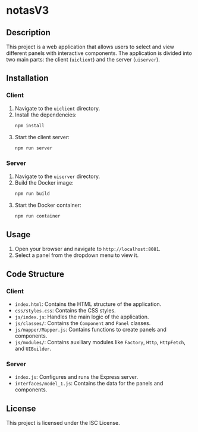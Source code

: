 # notasV3

## Description
This project is a web application that allows users to select and view different panels with interactive components. The application is divided into two main parts: the client (`uiclient`) and the server (`uiserver`).


## Installation

### Client
1. Navigate to the `uiclient` directory.
2. Install the dependencies:
    ```sh
    npm install
    ```
3. Start the client server:
    ```sh
    npm run server
    ```

### Server
1. Navigate to the `uiserver` directory.
2. Build the Docker image:
    ```sh
    npm run build
    ```
3. Start the Docker container:
    ```sh
    npm run container
    ```

## Usage
1. Open your browser and navigate to `http://localhost:8081`.
2. Select a panel from the dropdown menu to view it.

## Code Structure

### Client
- `index.html`: Contains the HTML structure of the application.
- `css/styles.css`: Contains the CSS styles.
- `js/index.js`: Handles the main logic of the application.
- `js/classes/`: Contains the `Component` and `Panel` classes.
- `js/mapper/Mapper.js`: Contains functions to create panels and components.
- `js/modules/`: Contains auxiliary modules like `Factory`, `Http`, `HttpFetch`, and `UIBuilder`.

### Server
- `index.js`: Configures and runs the Express server.
- `interfaces/model_1.js`: Contains the data for the panels and components.

## License
This project is licensed under the ISC License.
